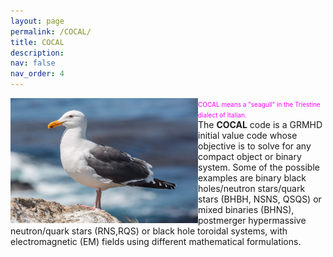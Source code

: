 ```yaml
---
layout: page
permalink: /COCAL/
title: COCAL
description: 
nav: false
nav_order: 4
---
```


<!---
<img align="right" width="300" height=200 src="/assets/img/seagull3.jpg" > 

The <strong>COCAL</strong> code is a GRMHD initial value code whose objective
is to solve for any compact object or binary system. Some of the possible
examples are binary black holes/neutron stars/quark stars (BHBH, NSNS, QSQS) or
mixed binaries (BHNS), postmerger hypermassive neutron/quark stars (RNS,RQS) or
black hole toroidal systems, with electromagnetic (EM) fields using different
mathematical formulations.
--->

<div class="container">
  <div class="row">
    <div class="col-5">
      <img align="left" width="300" height=200 src="/assets/img/seagull3.jpg" >
      <font color="magenta" size="1">COCAL means a "seagull" in the Triestine dialect of Italian. </font>
    </div>
    <div class="col">
      The <strong>COCAL</strong> code is a GRMHD initial value code whose objective
is to solve for any compact object or binary system. Some of the possible
examples are binary black holes/neutron stars/quark stars (BHBH, NSNS, QSQS) or
mixed binaries (BHNS), postmerger hypermassive neutron/quark stars (RNS,RQS) or
black hole toroidal systems, with electromagnetic (EM) fields using different
mathematical formulations.
    </div>
  </div>
</div>
